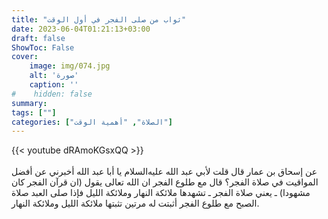 ```yaml
---
title: "ثواب من صلى الفجر في أول الوقت"
date: 2023-06-04T01:21:13+03:00
draft: false
ShowToc: False
cover:
    image: img/074.jpg
    alt: 'صورة'
    caption: ''
#    hidden: false
summary: 
tags: [""]
categories: ["الصلاة", "أهمية الوقت"]
---
```

{{< youtube dRAmoKGsxQQ >}}  
 <br>
عن إسحاق بن عمار قال
قلت لأبي عبد الله عليه‌السلام يا أبا عبد الله أخبرني عن أفضل المواقيت في صلاة
الفجر؟ قال مع طلوع الفجر ان الله تعالى يقول (ان قرآن الفجر كان
مشهودا) ـ يعني صلاة الفجر ـ تشهدها ملائكة النهار وملائكة الليل
فإذا صلى العبد صلاة الصبح مع طلوع الفجر أثبتت له مرتين تثبتها ملائكة
الليل وملائكة النهار.

